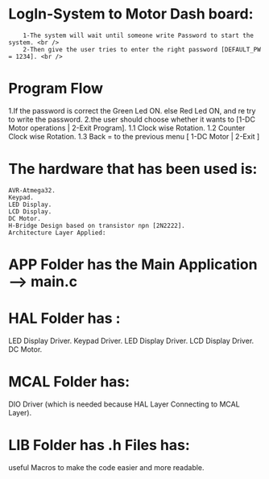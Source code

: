 # LogIn-System to Motor Dash board:
        1-The system will wait until someone write Password to start the system. <br />
        2-Then give the user tries to enter the right password [DEFAULT_PW = 1234]. <br />
# Program Flow
1.If the password is correct the Green Led ON.
else Red Led ON, and re try to write the password.
2.the user should choose whether it wants to [1-DC Motor operations | 2-Exit Program].
1.1 Clock wise Rotation.
1.2 Counter Clock wise Rotation.
1.3 Back = to the previous menu [ 1-DC Motor | 2-Exit ]

# The hardware that has been used is:
    AVR-Atmega32.
    Keypad.
    LED Display.
    LCD Display.
    DC Motor.
    H-Bridge Design based on transistor npn [2N2222].
    Architecture Layer Applied:
# APP Folder has the Main Application --> main.c

# HAL Folder has :
  LED Display Driver.
  Keypad Driver.
  LED Display Driver.
  LCD Display Driver.
  DC Motor.
# MCAL Folder has:
  DIO Driver (which is needed because HAL Layer Connecting to MCAL Layer).
# LIB Folder has .h Files has:
  useful Macros to make the code easier and more readable.
